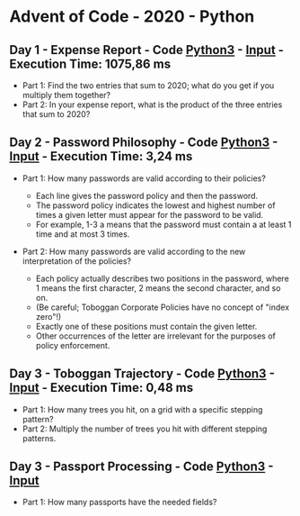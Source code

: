 # Advent of Code - 2020 - Python

## Day 1 - Expense Report - Code [Python3](day1.py) - [Input](input_day1) - Execution Time: 1075,86 ms
* Part 1: Find the two entries that sum to 2020; what do you get if you multiply them together?
* Part 2: In your expense report, what is the product of the three entries that sum to 2020?

## Day 2 - Password Philosophy - Code [Python3](day2.py) - [Input](input_day2) - Execution Time: 3,24 ms
* Part 1: How many passwords are valid according to their policies?
  * Each line gives the password policy and then the password.
  * The password policy indicates the lowest and highest number of times a given letter must appear for the password to be valid.
  * For example, 1-3 a means that the password must contain a at least 1 time and at most 3 times.

* Part 2: How many passwords are valid according to the new interpretation of the policies?
  * Each policy actually describes two positions in the password, where 1 means the first character, 2 means the second character, and so on.
  * (Be careful; Toboggan Corporate Policies have no concept of "index zero"!)
  * Exactly one of these positions must contain the given letter.
  * Other occurrences of the letter are irrelevant for the purposes of policy enforcement.

## Day 3 - Toboggan Trajectory - Code [Python3](day3.py) - [Input](input_day3) - Execution Time: 0,48 ms
* Part 1: How many trees you hit, on a grid with a specific stepping pattern?
* Part 2: Multiply the number of trees you hit with different stepping patterns. 


## Day 3 - Passport Processing - Code [Python3](day4.py) - [Input](input_day4)
* Part 1: How many passports have the needed fields?
